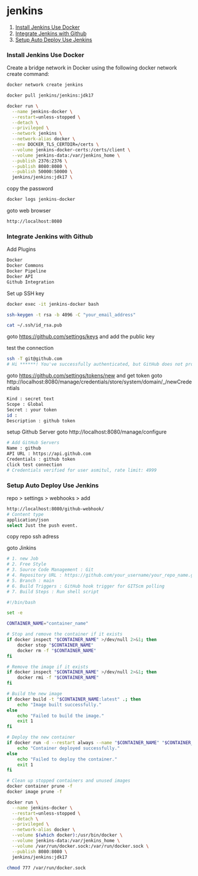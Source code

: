 # jenkins
1. [Install Jenkins Use Docker](#Install-Jenkins-Use-Docker)
2. [Integrate Jenkins with Github](#Integrate-Jenkins-with-Github)
3. [Setup Auto Deploy Use Jenkins](#Setup-Auto-Deploy-Use-Jenkins)

### Install Jenkins Use Docker
Create a bridge network in Docker using the following docker network create command:
```bash
docker network create jenkins
```
```bash
docker pull jenkins/jenkins:jdk17
```
```bash
docker run \
  --name jenkins-docker \
  --restart=unless-stopped \
  --detach \
  --privileged \
  --network jenkins \
  --network-alias docker \
  --env DOCKER_TLS_CERTDIR=/certs \
  --volume jenkins-docker-certs:/certs/client \
  --volume jenkins-data:/var/jenkins_home \
  --publish 2376:2376 \
  --publish 8080:8080 \
  --publish 50000:50000 \
  jenkins/jenkins:jdk17 \
  ```

copy the password
  ```bash
  docker logs jenkins-docker
  ```

goto web browser
  ```bash
  http://localhost:8080
  ```

### Integrate Jenkins with Github

Add Plugins
```bash
Docker
Docker Commons
Docker Pipeline
Docker API
Github Integration
```

Set up SSH key
```bash
docker exec -it jenkins-docker bash
```
```bash
ssh-keygen -t rsa -b 4096 -C "your_email_address"
```
```bash
cat ~/.ssh/id_rsa.pub
```
goto https://github.com/settings/keys and add the public key

test the connection
```bash
ssh -T git@github.com
# Hi ******! You've successfully authenticated, but GitHub does not provide shell access.
```

goto https://github.com/settings/tokens/new and get token 
goto http://localhost:8080/manage/credentials/store/system/domain/_/newCredentials
```bash
Kind : secret text
Scope : Global
Secret : your token
id : 
Description : github token
```

setup Github Server
goto http://localhost:8080/manage/configure
```bash
# Add GitHub Servers
Name : github
API URL : https://api.github.com
Credentials : github token
click test connection
# Credentials verified for user asmitul, rate limit: 4999
```

### Setup Auto Deploy Use Jenkins
repo > settings > webhooks > add 
```bash
http://localhost:8080/github-webhook/
# Content type
application/json
select Just the push event. 
```

copy repo ssh adress

goto Jinkins 
```bash
# 1. new Job
# 2. Free Style
# 3. Source Code Management : Git
# 4. Repository URL : https://github.com/your_username/your_repo_name.git
# 5. Branch : main
# 6. Build Triggers : GitHub hook trigger for GITScm polling
# 7. Build Steps : Run shell script
```

```bash
#!/bin/bash

set -e

CONTAINER_NAME="container_name"

# Stop and remove the container if it exists
if docker inspect "$CONTAINER_NAME" >/dev/null 2>&1; then
    docker stop "$CONTAINER_NAME"
    docker rm -f "$CONTAINER_NAME"
fi

# Remove the image if it exists
if docker inspect "$CONTAINER_NAME" >/dev/null 2>&1; then
    docker rmi -f "$CONTAINER_NAME"
fi

# Build the new image
if docker build -t "$CONTAINER_NAME:latest" .; then
    echo "Image built successfully."
else
    echo "Failed to build the image."
    exit 1
fi

# Deploy the new container
if docker run -d --restart always --name "$CONTAINER_NAME" "$CONTAINER_NAME" python /code/app/main.py; then
    echo "Container deployed successfully."
else
    echo "Failed to deploy the container."
    exit 1
fi

# Clean up stopped containers and unused images
docker container prune -f
docker image prune -f
```


```bash
docker run \
  --name jenkins-docker \
  --restart=unless-stopped \
  --detach \
  --privileged \
  --network-alias docker \
  --volume $(which docker):/usr/bin/docker \
  --volume jenkins-data:/var/jenkins_home \
  --volume /var/run/docker.sock:/var/run/docker.sock \
  --publish 8080:8080 \
  jenkins/jenkins:jdk17 
```

```bash
chmod 777 /var/run/docker.sock
```
